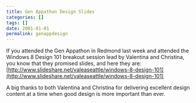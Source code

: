 ```yaml
---
title: Gen Appathon Design Slides
categories: []
tags: []
date: 2001-01-01
permalink: genappdesign
---
```


If you attended the Gen Appathon in Redmond last week and attended the Windows 8 Design 101 breakout session lead by Valentina and Christina, you know that they promised slides, and here they are: [http://www.slideshare.net/valeaseattle/windows-8-design-101](http://www.slideshare.net/valeaseattle/windows-8-design-101)
<!-- more -->

A big thanks to both Valentina and Christina for delivering excellent design content at a time when good design is more important than ever.